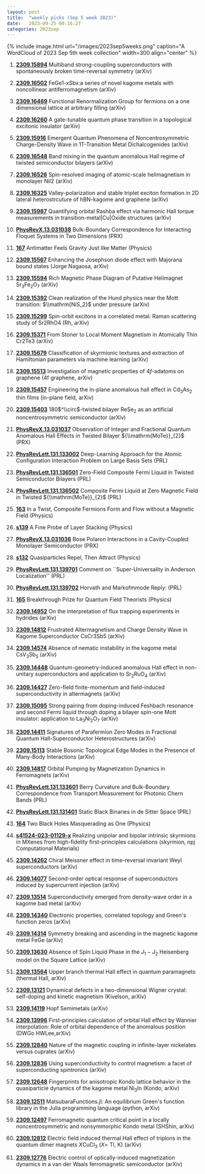 ```yaml
---
layout: post
title:  "weekly picks (Sep 5 week 2023)"
date:   2023-09-25 00:16:27
categories: 2023sep
---
```



{% include image.html url="/images/2023sep5weeks.png" caption="A WordCloud of 2023 Sep 5th week collection" width=300 align="center" %}



1. **[2309.15894](http://arxiv.org/abs/2309.15894)** Multiband strong-coupling superconductors with spontaneously broken time-reversal symmetry (arXiv)

1. **[2309.16502](http://arxiv.org/abs/2309.16502)** FeGe1-xSbx:a series of novel kagome metals with noncollinear antiferromagnetism (arXiv)

1. **[2309.16469](http://arxiv.org/abs/2309.16469)** Functional Renormalization Group for fermions on a one dimensional lattice at arbitrary filling (arXiv)

1. **[2309.16260](http://arxiv.org/abs/2309.16260)** A gate-tunable quantum phase transition in a topological excitonic insulator (arXiv)

1. **[2309.15916](http://arxiv.org/abs/2309.15916)** Emergent Quantum Phenomena of Noncentrosymmetric Charge-Density Wave in 1T-Transition Metal Dichalcogenides (arXiv)

1. **[2309.16548](http://arxiv.org/abs/2309.16548)** Band mixing in the quantum anomalous Hall regime of twisted semiconductor bilayers (arXiv)

1. **[2309.16526](http://arxiv.org/abs/2309.16526)** Spin-resolved imaging of atomic-scale helimagnetism in monolayer NiI2 (arXiv)

1. **[2309.16325](http://arxiv.org/abs/2309.16325)** Valley-polarization and stable triplet exciton formation in 2D lateral heterostrcuture of hBN-kagome and graphene (arXiv)

1. **[2309.15987](http://arxiv.org/abs/2309.15987)** Quantifying orbital Rashba effect via harmonic Hall torque measurements in transition-metal|Cu|Oxide structures (arXiv)

1. **[PhysRevX.13.031038](https://link.aps.org/doi/10.1103/PhysRevX.13.031038)** Bulk-Boundary Correspondence for Interacting Floquet Systems in Two Dimensions (PRX)

1. **[167](https://physics.aps.org/articles/v16/167)** Antimatter Feels Gravity Just like Matter (Physics)






1. **[2309.15567](http://arxiv.org/abs/2309.15567)** Enhancing the Josephson diode effect with Majorana bound states (Jorge Nagaosa, arXiv)

1. **[2309.15594](http://arxiv.org/abs/2309.15594)** Rich Magnetic Phase Diagram of Putative Helimagnet Sr$_3$Fe$_2$O$_7$ (arXiv)

1. **[2309.15392](http://arxiv.org/abs/2309.15392)** Clean realization of the Hund physics near the Mott transition: $\\mathrm{NiS_2}$ under pressure (arXiv)

1. **[2309.15299](http://arxiv.org/abs/2309.15299)** Spin-orbit excitons in a correlated metal: Raman scattering study of Sr2RhO4 (Rh, arXiv)

1. **[2309.15371](http://arxiv.org/abs/2309.15371)** From Stoner to Local Moment Magnetism in Atomically Thin Cr2Te3 (arXiv)

1. **[2309.15679](http://arxiv.org/abs/2309.15679)** Classification of skyrmionic textures and extraction of Hamiltonian parameters via machine learning (arXiv)

1. **[2309.15513](http://arxiv.org/abs/2309.15513)** Investigation of magnetic properties of $4f$-adatoms on graphene (4f graphene, arXiv)

1. **[2309.15457](http://arxiv.org/abs/2309.15457)** Engineering the in-plane anomalous hall effect in Cd$_3$As$_2$ thin films (in-plane field, arXiv)

1. **[2309.15403](http://arxiv.org/abs/2309.15403)** 180$^\\circ$-twisted bilayer ReSe$_2$ as an artificial noncentrosymmetric semiconductor (arXiv)

1. **[PhysRevX.13.031037](https://link.aps.org/doi/10.1103/PhysRevX.13.031037)** Observation of Integer and Fractional Quantum Anomalous Hall Effects in Twisted Bilayer ${\\mathrm{MoTe}}_{2}$ (PRX)

1. **[PhysRevLett.131.133002](https://link.aps.org/doi/10.1103/PhysRevLett.131.133002)** Deep-Learning Approach for the Atomic Configuration Interaction Problem on Large Basis Sets (PRL)

1. **[PhysRevLett.131.136501](https://link.aps.org/doi/10.1103/PhysRevLett.131.136501)** Zero-Field Composite Fermi Liquid in Twisted Semiconductor Bilayers (PRL)

1. **[PhysRevLett.131.136502](https://link.aps.org/doi/10.1103/PhysRevLett.131.136502)** Composite Fermi Liquid at Zero Magnetic Field in Twisted ${\\mathrm{MoTe}}_{2}$ (PRL)

1. **[163](https://physics.aps.org/articles/v16/163)** In a Twist, Composite Fermions Form and Flow without a Magnetic Field (Physics)

1. **[s139](https://physics.aps.org/articles/v16/s139)** A Fine Probe of Layer Stacking (Physics)





1. **[PhysRevX.13.031036](https://link.aps.org/doi/10.1103/PhysRevX.13.031036)** Bose Polaron Interactions in a Cavity-Coupled Monolayer Semiconductor (PRX)

1. **[s132](https://physics.aps.org/articles/v16/s132)** Quasiparticles Repel, Then Attract (Physics)

1. **[PhysRevLett.131.139701](https://link.aps.org/doi/10.1103/PhysRevLett.131.139701)** Comment on ``Super-Universality in Anderson Localization'' (PRL)

1. **[PhysRevLett.131.139702](https://link.aps.org/doi/10.1103/PhysRevLett.131.139702)** Horvath and Markofmmode Reply: (PRL)

1. **[165](https://physics.aps.org/articles/v16/165)** Breakthrough Prize for Quantum Field Theorists (Physics)





1. **[2309.14952](http://arxiv.org/abs/2309.14952)** On the interpretation of flux trapping experiments in hydrides (arXiv)

1. **[2309.14812](http://arxiv.org/abs/2309.14812)** Frustrated Altermagnetism and Charge Density Wave in Kagome Superconductor CsCr3Sb5 (arXiv)

1. **[2309.14574](http://arxiv.org/abs/2309.14574)** Absence of nematic instability in the kagome metal CsV$_3$Sb$_5$ (arXiv)

1. **[2309.14448](http://arxiv.org/abs/2309.14448)** Quantum-geometry-induced anomalous Hall effect in non-unitary superconductors and application to Sr$_2$RuO$_4$ (arXiv)

1. **[2309.14427](http://arxiv.org/abs/2309.14427)** Zero-field finite-momentum and field-induced superconductivity in altermagnets (arXiv)

1. **[2309.15095](http://arxiv.org/abs/2309.15095)** Strong pairing from doping-induced Feshbach resonance and second Fermi liquid through doping a bilayer spin-one Mott insulator: application to La$_3$Ni$_2$O$_7$ (arXiv)

1. **[2309.14411](http://arxiv.org/abs/2309.14411)** Signatures of Parafermion Zero Modes in Fractional Quantum Hall-Superconductor Heterostructures (arXiv)

1. **[2309.15113](http://arxiv.org/abs/2309.15113)** Stable Bosonic Topological Edge Modes in the Presence of Many-Body Interactions (arXiv)

1. **[2309.14817](http://arxiv.org/abs/2309.14817)** Orbital Pumping by Magnetization Dynamics in Ferromagnets (arXiv)




1. **[PhysRevLett.131.133601](https://link.aps.org/doi/10.1103/PhysRevLett.131.133601)** Berry Curvature and Bulk-Boundary Correspondence from Transport Measurement for Photonic Chern Bands (PRL)

1. **[PhysRevLett.131.131401](https://link.aps.org/doi/10.1103/PhysRevLett.131.131401)** Static Black Binaries in de Sitter Space (PRL)

1. **[164](https://physics.aps.org/articles/v16/164)** Two Black Holes Masquerading as One (Physics)

1. **[s41524-023-01129-x](https://www.nature.com/articles/s41524-023-01129-x)** Realizing unipolar and bipolar intrinsic skyrmions in MXenes from high-fidelity first-principles calculations (skyrmion, npj Computational Materials)





1. **[2309.14262](http://arxiv.org/abs/2309.14262)** Chiral Meissner effect in time-reversal invariant Weyl superconductors (arXiv)

1. **[2309.14077](http://arxiv.org/abs/2309.14077)** Second-order optical response of superconductors induced by supercurrent injection (arXiv)

1. **[2309.13514](http://arxiv.org/abs/2309.13514)** Superconductivity emerged from density-wave order in a kagome bad metal (arXiv)

1. **[2309.14340](http://arxiv.org/abs/2309.14340)** Electronic properties, correlated topology and Green's function zeros (arXiv)

1. **[2309.14314](http://arxiv.org/abs/2309.14314)** Symmetry breaking and ascending in the magnetic kagome metal FeGe (arXiv)

1. **[2309.13630](http://arxiv.org/abs/2309.13630)** Absence of Spin Liquid Phase in the $J_1-J_2$ Heisenberg model on the Square Lattice (arXiv)

1. **[2309.13564](http://arxiv.org/abs/2309.13564)** Upper branch thermal Hall effect in quantum paramagnets (thermal Hall, arXiv)

1. **[2309.13121](http://arxiv.org/abs/2309.13121)** Dynamical defects in a two-dimensional Wigner crystal: self-doping and kinetic magnetism (Kivelson, arXiv)

1. **[2309.14119](http://arxiv.org/abs/2309.14119)** Hopf Semimetals (arXiv)

1. **[2309.13996](http://arxiv.org/abs/2309.13996)** First-principles calculation of orbital Hall effect by Wannier interpolation: Role of orbital dependence of the anomalous position (DWGo HWLee,arXiv)






1. **[2309.12840](http://arxiv.org/abs/2309.12840)** Nature of the magnetic coupling in infinite-layer nickelates versus cuprates (arXiv)

1. **[2309.12836](http://arxiv.org/abs/2309.12836)** Using superconductivity to control magnetism: a facet of superconducting spintronics (arXiv)

1. **[2309.12648](http://arxiv.org/abs/2309.12648)** Fingerprints for anisotropic Kondo lattice behavior in the quasiparticle dynamics of the kagome metal Ni$_3$In (Kondo, arXiv)

1. **[2309.12511](http://arxiv.org/abs/2309.12511)** MatsubaraFunctions.jl: An equilibrium Green's function library in the Julia programming language (python, arXiv)

1. **[2309.12497](http://arxiv.org/abs/2309.12497)** Ferromagnetic quantum critical point in a locally noncentrosymmetric and nonsymmorphic Kondo metal (SHShin, arXiv)

1. **[2309.12812](http://arxiv.org/abs/2309.12812)** Electric field induced thermal Hall effect of triplons in the quantum dimer magnets $X$CuCl$_{3}$ ($X =$ Tl, K) (arXiv)



1. **[2309.12776](http://arxiv.org/abs/2309.12776)** Electric control of optically-induced magnetization dynamics in a van der Waals ferromagnetic semiconductor (arXiv)
